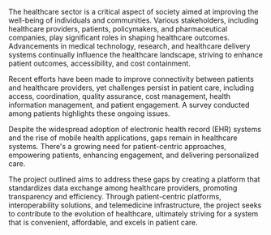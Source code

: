 The healthcare sector is a critical aspect of society aimed at improving the well-being of individuals and communities. Various stakeholders, including healthcare providers, patients, policymakers, and pharmaceutical companies, play significant roles in shaping healthcare outcomes. Advancements in medical technology, research, and healthcare delivery systems continually influence the healthcare landscape, striving to enhance patient outcomes, accessibility, and cost containment.

Recent efforts have been made to improve connectivity between patients and healthcare providers, yet challenges persist in patient care, including access, coordination, quality assurance, cost management, health information management, and patient engagement. A survey conducted among patients highlights these ongoing issues.

Despite the widespread adoption of electronic health record (EHR) systems and the rise of mobile health applications, gaps remain in healthcare systems. There's a growing need for patient-centric approaches, empowering patients, enhancing engagement, and delivering personalized care.

The project outlined aims to address these gaps by creating a platform that standardizes data exchange among healthcare providers, promoting transparency and efficiency. Through patient-centric platforms, interoperability solutions, and telemedicine infrastructure, the project seeks to contribute to the evolution of healthcare, ultimately striving for a system that is convenient, affordable, and excels in patient care.
